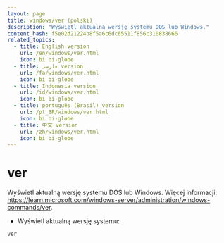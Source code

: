 ```yaml
---
layout: page
title: windows/ver (polski)
description: "Wyświetl aktualną wersję systemu DOS lub Windows."
content_hash: f5e02d21224b8f5a6c6dc65511f856c310838666
related_topics:
  - title: English version
    url: /en/windows/ver.html
    icon: bi bi-globe
  - title: فارسی version
    url: /fa/windows/ver.html
    icon: bi bi-globe
  - title: Indonesia version
    url: /id/windows/ver.html
    icon: bi bi-globe
  - title: português (Brasil) version
    url: /pt_BR/windows/ver.html
    icon: bi bi-globe
  - title: 中文 version
    url: /zh/windows/ver.html
    icon: bi bi-globe
---
```

# ver

Wyświetl aktualną wersję systemu DOS lub Windows.
Więcej informacji: <https://learn.microsoft.com/windows-server/administration/windows-commands/ver>.

- Wyświetl aktualną wersję systemu:

`ver`
